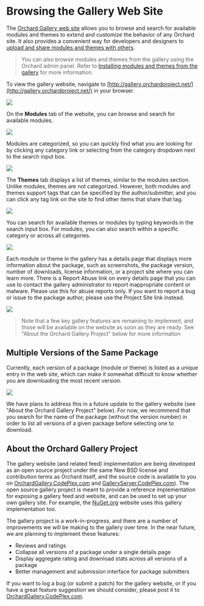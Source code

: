 Browsing the Gallery Web Site
=============================

The [Orchard Gallery web site](http://gallery.orchardproject.net/) allows you to browse and search for available modules and themes to extend and customize the behavior of any Orchard site.  It also provides a convenient way for developers and designers to [upload and share modules and themes with others](Contributing-a-module-or-theme-to-the-gallery.html). 

> You can also browse modules and themes from the gallery using the Orchard admin panel.  Refer to [Installing modules and themes from the gallery](Installing-modules-and-themes-from-the-gallery.html) for more information. 

To view the gallery website, navigate to [http://gallery.orchardproject.net/](http://gallery.orchardproject.net/) in your browser.

![](../Upload/screenshots_675/gallery_home.png)

On the **Modules** tab of the website, you can browse and search for available modules. 

![](../Upload/screenshots_675/gallery_modules.png)

Modules are categorized, so you can quickly find what you are looking for by clicking any category link or selecting from the category dropdown next to the search input box.  

![](../Upload/screenshots_675/gallery_category_email.png)

The **Themes** tab displays a list of themes, similar to the modules section. Unlike modules, themes are not categorized.  However, both modules and themes support tags that can be specified by the author/submitter, and you can click any tag link on the site to find other items that share that tag.

![](../Upload/screenshots_675/gallery_themes.png)

You can search for available themes or modules by typing keywords in the search input box.  For modules, you can also search within a specific category or across all categories.

![](../Upload/screenshots_675/gallery_search_blue.png)

Each module or theme in the gallery has a details page that displays more information about the package, such as screenshots, the package version, number of downloads, license information, or a project site where you can learn more.  There is a Report Abuse link on every details page that you can use to contact the gallery administrator to report inappropriate content or malware.  Please use this for abuse reports only.  If you want to report a bug or issue to the package author, please use the Project Site link instead.

![](../Upload/screenshots_675/gallery_details_contoso.png)

> Note that a few key gallery features are remaining to implement, and those will be available on the website as soon as they are ready.  See "About the Orchard Gallery Project" below for more information

## Multiple Versions of the Same Package

Currently, each version of a package (module or theme) is listed as a unique entry in the web site, which can make it somewhat difficult to know whether you are downloading the most recent version.  

![](../Upload/screenshots_675/gallery_packageversions.png)

We have plans to address this in a future update to the gallery website (see "About the Orchard Gallery Project" below). For now, we recommend that you search for the name of the package (without the version number) in order to list all versions of a given package before selecting one to download. 

## About the Orchard Gallery Project

The gallery website (and related feed) implementation are being developed as an open source project under the same New BSD license and contribution terms as Orchard itself, and the source code is available to you on [OrchardGallery.CodePlex.com](http://orchardgallery.codeplex.com) and [GalleryServer.CodePlex.com](http://galleryserver.codeplex.com)).  The open source gallery project is meant to provide a reference implementation for exposing a gallery feed and website, and can be used to set up your own gallery site.  For example, the [NuGet.org](http://nuget.org) website uses this gallery implementation too.

The gallery project is a work-in-progress, and there are a number of improvements we will be making to the gallery over time.  In the near future, we are planning to implement these features:

* Reviews and ratings
* Collapse all versions of a package under a single details page
* Display aggregate rating and download stats across all versions of a package
* Better management and submission interface for package submitters

If you want to log a bug (or submit a patch) for the gallery website, or if you have a great feature suggestion we should consider, please post it to [OrchardGallery.CodePlex.com](http://orchardgallery.codeplex.com).
